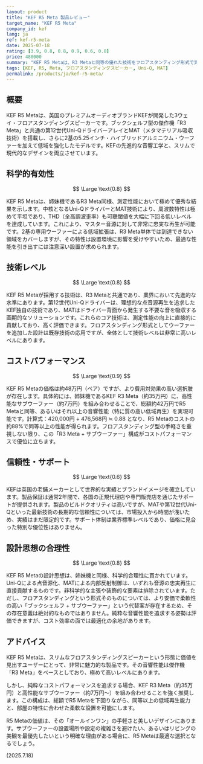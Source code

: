 ```yaml
---
layout: product
title: "KEF R5 Meta 製品レビュー"
target_name: "KEF R5 Meta"
company_id: kef
lang: ja
ref: kef-r5-meta
date: 2025-07-18
rating: [3.9, 0.8, 0.8, 0.9, 0.6, 0.8]
price: 480000
summary: "KEF R5 Metaは、R3 Metaと同等の優れた技術をフロアスタンディング形式で実現したスピーカーです。単体での性能は非常に高いものの、コストパフォーマンスの観点からは「R3 Meta + サブウーファー」という、より柔軟で費用対効果の高い代替案が存在します。"
tags: [KEF, R5, Meta, フロアスタンディングスピーカー, Uni-Q, MAT]
permalink: /products/ja/kef-r5-meta/
---
```


## 概要

KEF R5 Metaは、英国のプレミアムオーディオブランドKEFが開発した3ウェイ・フロアスタンディングスピーカーです。ブックシェルフ型の傑作機「R3 Meta」と共通の第12世代Uni-QドライバーアレイとMAT（メタマテリアル吸収技術）を搭載し、さらに2基の5.25インチ・ハイブリッドアルミニウム・ウーファーを加えて低域を強化したモデルです。KEFの先進的な音響工学と、スリムで現代的なデザインを両立させています。

## 科学的有効性

$$ \Large \text{0.8} $$

KEF R5 Metaは、姉妹機であるR3 Meta同様、測定性能において極めて優秀な結果を示します。中核となるUni-QドライバーとMAT技術により、周波数特性は極めて平坦であり、THD（全高調波歪率）も可聴閾値を大幅に下回る低いレベルを達成しています。これにより、マスター音源に対して非常に忠実な再生が可能です。2基の専用ウーファーによる低域拡張は、R3 Meta単体では到達できない領域をカバーしますが、その特性は設置環境に影響を受けやすいため、最適な性能を引き出すには注意深い設置が求められます。

## 技術レベル

$$ \Large \text{0.8} $$

KEF R5 Metaが採用する技術は、R3 Metaと共通であり、業界において先進的な水準にあります。第12世代Uni-Qドライバーは、理想的な点音源再生を追求したKEF独自の技術であり、MATはドライバー背面から発生する不要な音を吸収する画期的なソリューションです。これらのコア技術は、測定性能の向上に直接的に貢献しており、高く評価できます。フロアスタンディング形式としてウーファーを追加した設計は既存技術の応用ですが、全体として技術レベルは非常に高いレベルにあります。

## コストパフォーマンス

$$ \Large \text{0.9} $$

KEF R5 Metaの価格は約48万円（ペア）ですが、より費用対効果の高い選択肢が存在します。具体的には、姉妹機であるKEF R3 Meta（約35万円）に、高性能なサブウーファー（約7万円）を組み合わせることで、総額約42万円でR5 Metaと同等、あるいはそれ以上の音響性能（特に質の高い低域再生）を実現可能です。計算式：420,000円 ÷ 476,568円 ≒ 0.88 となり、R5 Metaのコストの約88%で同等以上の性能が得られます。フロアスタンディング型の手軽さを重視しない限り、この「R3 Meta + サブウーファー」構成がコストパフォーマンスで優位に立ちます。

## 信頼性・サポート

$$ \Large \text{0.6} $$

KEFは英国の老舗メーカーとして世界的な実績とブランドイメージを確立しています。製品保証は通常2年間で、各国の正規代理店や専門販売店を通じたサポートが提供されます。製品のビルドクオリティは高いですが、MATや第12世代Uni-Qといった最新技術の長期的な信頼性については、市場投入から時間が浅いため、実績はまだ限定的です。サポート体制は業界標準レベルであり、価格に見合った特別な優位性はありません。

## 設計思想の合理性

$$ \Large \text{0.8} $$

KEF R5 Metaの設計思想は、姉妹機と同様、科学的合理性に貫かれています。Uni-Qによる点音源化、MATによる内部反射制御は、いずれも音源の忠実再生に直接貢献するものです。非科学的な主張や装飾的な要素は排除されています。ただし、フロアスタンディングという形式そのものについては、より安価で柔軟性の高い「ブックシェルフ + サブウーファー」という代替案が存在するため、その存在意義は絶対的なものではありません。純粋な音響性能を追求する姿勢は評価できますが、コスト効率の面では最適化の余地があります。

## アドバイス

KEF R5 Metaは、スリムなフロアスタンディングスピーカーという形態に価値を見出すユーザーにとって、非常に魅力的な製品です。その音響性能は傑作機「R3 Meta」をベースとしており、極めて高いレベルにあります。

しかし、純粋なコストパフォーマンスを追求する場合、KEF R3 Meta（約35万円）と高性能なサブウーファー（約7万円〜）を組み合わせることを強く推奨します。この構成は、総額でR5 Metaを下回りながら、同等以上の低域再生能力と、部屋の特性に合わせた柔軟な設置を可能にします。

R5 Metaの価値は、その「オールインワン」の手軽さと美しいデザインにあります。サブウーファーの設置場所や設定の複雑さを避けたい、あるいはリビングの美観を最優先したいという明確な理由がある場合に、R5 Metaは最適な選択となるでしょう。

(2025.7.18)